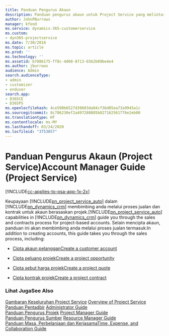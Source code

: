 ```yaml
---
title: Panduan Pengurus Akaun
description: Panduan pengurus akaun untuk Project Service yang melintas semak proses jualan dan kontrak untuk akaun berasaskan projek
author: JohnPBurrows
manager: kfend
ms.service: dynamics-365-customerservice
ms.custom:
- dyn365-projectservice
ms.date: 7/30/2018
ms.topic: article
ms.prod: ''
ms.technology: ''
ms.assetid: b7886175-ff8c-4d60-8713-6562b09be4e4
ms.author: jburrows
audience: Admin
search.audienceType:
- admin
- customizer
- enduser
search.app:
- D365CE
- D365PS
ms.openlocfilehash: 4ce590b6527d39603da84cf36d05ea73a9945a1c
ms.sourcegitcommit: 8c786230ef2a497280885b827162561776e2eb00
ms.translationtype: HT
ms.contentlocale: ms-MY
ms.lasthandoff: 03/24/2020
ms.locfileid: "3753857"
---
```

# <a name="account-manager-guide-project-service"></a><span data-ttu-id="7c0fa-103">Panduan Pengurus Akaun (Project Service)</span><span class="sxs-lookup"><span data-stu-id="7c0fa-103">Account Manager Guide (Project Service)</span></span>

[!INCLUDE[cc-applies-to-psa-app-1x-2x](../includes/cc-applies-to-psa-app-1x-2x.md)]

<span data-ttu-id="7c0fa-104">Keupayaan [!INCLUDE[pn_project_service_auto](../includes/pn-project-service-auto.md)] dalam [!INCLUDE[pn_dynamics_crm](../includes/pn-dynamics-crm.md)] membimbing anda melalui proses jualan dan kontrak untuk akaun berasaskan projek.</span><span class="sxs-lookup"><span data-stu-id="7c0fa-104">[!INCLUDE[pn_project_service_auto](../includes/pn-project-service-auto.md)] capabilities in [!INCLUDE[pn_dynamics_crm](../includes/pn-dynamics-crm.md)] guide you through the sales and contracts process for project-based accounts.</span></span> <span data-ttu-id="7c0fa-105">Selain mencipta akaun, panduan ini akan membimbing anda melalui proses jualan termasuk:</span><span class="sxs-lookup"><span data-stu-id="7c0fa-105">In addition to creating accounts, this guide takes you through the sales process, including:</span></span>  
  
-   [<span data-ttu-id="7c0fa-106">Cipta akaun pelanggan</span><span class="sxs-lookup"><span data-stu-id="7c0fa-106">Create a customer account</span></span>](../project-service/create-customer-account.md)  
  
-   [<span data-ttu-id="7c0fa-107">Cipta peluang projek</span><span class="sxs-lookup"><span data-stu-id="7c0fa-107">Create a project opportunity</span></span>](../project-service/create-project-opportunity.md)  
  
-   [<span data-ttu-id="7c0fa-108">Cipta sebut harga projek</span><span class="sxs-lookup"><span data-stu-id="7c0fa-108">Create a project quote</span></span>](../project-service/create-project-quote.md)  
  
-   [<span data-ttu-id="7c0fa-109">Cipta kontrak projek</span><span class="sxs-lookup"><span data-stu-id="7c0fa-109">Create a project contract</span></span>](../project-service/create-project-contract.md)  
  
  
### <a name="see-also"></a><span data-ttu-id="7c0fa-110">Lihat Juga</span><span class="sxs-lookup"><span data-stu-id="7c0fa-110">See Also</span></span>  
 <span data-ttu-id="7c0fa-111">[Gambaran Keseluruhan Project Service](../project-service/overview.md) </span><span class="sxs-lookup"><span data-stu-id="7c0fa-111">[Overview of Project Service](../project-service/overview.md) </span></span>  
 <span data-ttu-id="7c0fa-112">[Panduan Pentadbir](../project-service/admin-guide.md) </span><span class="sxs-lookup"><span data-stu-id="7c0fa-112">[Administrator Guide](../project-service/admin-guide.md) </span></span>  
 <span data-ttu-id="7c0fa-113">[Panduan Pengurus Projek](../project-service/project-manager-guide.md) </span><span class="sxs-lookup"><span data-stu-id="7c0fa-113">[Project Manager Guide](../project-service/project-manager-guide.md) </span></span>  
 <span data-ttu-id="7c0fa-114">[Panduan Pengurus Sumber](../project-service/resource-manager-guide.md) </span><span class="sxs-lookup"><span data-stu-id="7c0fa-114">[Resource Manager Guide](../project-service/resource-manager-guide.md) </span></span>  
 [<span data-ttu-id="7c0fa-115">Panduan Masa, Perbelanjaan dan Kerjasama</span><span class="sxs-lookup"><span data-stu-id="7c0fa-115">Time, Expense, and Collaboration Guide</span></span>](../project-service/time-expense-collaboration-guide.md)
